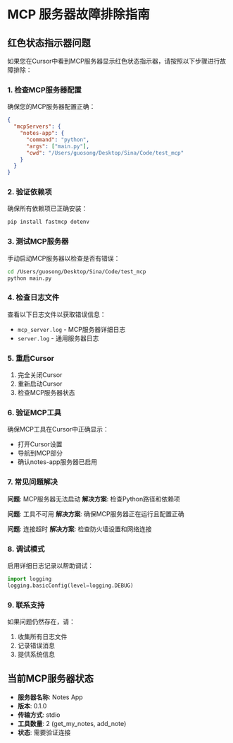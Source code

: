 # MCP 服务器故障排除指南

## 红色状态指示器问题

如果您在Cursor中看到MCP服务器显示红色状态指示器，请按照以下步骤进行故障排除：

### 1. 检查MCP服务器配置

确保您的MCP服务器配置正确：

```json
{
  "mcpServers": {
    "notes-app": {
      "command": "python",
      "args": ["main.py"],
      "cwd": "/Users/guosong/Desktop/Sina/Code/test_mcp"
    }
  }
}
```

### 2. 验证依赖项

确保所有依赖项已正确安装：

```bash
pip install fastmcp dotenv
```

### 3. 测试MCP服务器

手动启动MCP服务器以检查是否有错误：

```bash
cd /Users/guosong/Desktop/Sina/Code/test_mcp
python main.py
```

### 4. 检查日志文件

查看以下日志文件以获取错误信息：
- `mcp_server.log` - MCP服务器详细日志
- `server.log` - 通用服务器日志

### 5. 重启Cursor

1. 完全关闭Cursor
2. 重新启动Cursor
3. 检查MCP服务器状态

### 6. 验证MCP工具

确保MCP工具在Cursor中正确显示：
- 打开Cursor设置
- 导航到MCP部分
- 确认notes-app服务器已启用

### 7. 常见问题解决

**问题**: MCP服务器无法启动
**解决方案**: 检查Python路径和依赖项

**问题**: 工具不可用
**解决方案**: 确保MCP服务器正在运行且配置正确

**问题**: 连接超时
**解决方案**: 检查防火墙设置和网络连接

### 8. 调试模式

启用详细日志记录以帮助调试：

```python
import logging
logging.basicConfig(level=logging.DEBUG)
```

### 9. 联系支持

如果问题仍然存在，请：
1. 收集所有日志文件
2. 记录错误消息
3. 提供系统信息

## 当前MCP服务器状态

- **服务器名称**: Notes App
- **版本**: 0.1.0
- **传输方式**: stdio
- **工具数量**: 2 (get_my_notes, add_note)
- **状态**: 需要验证连接 
